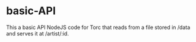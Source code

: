 # basic-API
This a basic API NodeJS code for Torc that reads from a file stored in /data and serves it at <server>/artist/:id.

